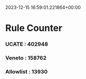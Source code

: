 2023-12-15 16:59:01.221864+00:00
# Rule Counter 
 ### UCATE : 402948

 ### Veneto : 158762

 ### Allowlist : 13930